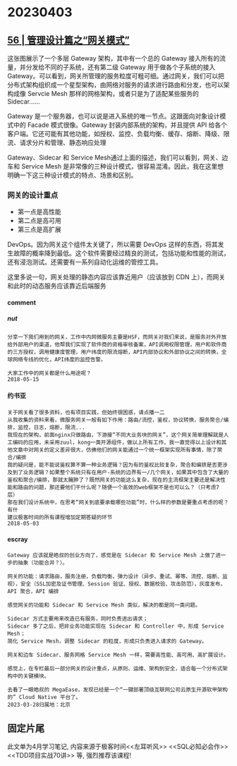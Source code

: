 # 20230403

## [56 | 管理设计篇之“网关模式”](https://time.geekbang.org/column/article/6086)



这张图展示了一个多层 Gateway 架构，其中有一个总的 Gateway 接入所有的流量，并分发给不同的子系统，还有第二级 Gateway 用于做各个子系统的接入 Gateway。可以看到，网关所管理的服务粒度可粗可细。通过网关，我们可以把分布式架构组织成一个星型架构，由网络对服务的请求进行路由和分发，也可以架构成像 Servcie Mesh 那样的网格架构，或者只是为了适配某些服务的 Sidecar……

Gateway 是一个服务器，也可以说是进入系统的唯一节点。这跟面向对象设计模式中的 Facade 模式很像。Gateway 封装内部系统的架构，并且提供 API 给各个客户端。它还可能有其他功能，如授权、监控、负载均衡、缓存、熔断、降级、限流、请求分片和管理、静态响应处理

Gateway、Sidecar 和 Service Mesh通过上面的描述，我们可以看到，网关、边车和 Service Mesh 是非常像的三种设计模式，很容易混淆。因此，我在这里想明确一下这三种设计模式的特点、场景和区别。


### 网关的设计重点

- 第一点是高性能
- 第二点是高可用 
- 第三点是高扩展


DevOps。因为网关这个组件太关键了，所以需要 DevOps 这样的东西，将其发生故障的概率降到最低。这个软件需要经过精良的测试，包括功能和性能的测试，还有浸泡测试。还需要有一系列自动化运维的管控工具。

这里多说一句，网关处理的静态内容应该靠近用户（应该放到 CDN 上），而网关和此时的动态服务应该靠近后端服务

#### comment

##### nut

```
分享一下我们用到的网关，工作中内网微服务主要是HSF，而网关对我们来说，是服务对外开放给外部用户的渠道，他帮我们实现了软件商的资格审核备案，API调用权限管理，用户和软件商的三方授权，调用健康度管理，用户纬度的限流熔断，API内部协议和外部协议之间的转换，全球网络专线的优化，API纬度的监控告警。

大家工作中的网关都是什么用途呢？
2018-05-15
```

#### 约书亚

```
关于网关看了很多资料，也有项目实践，但始终很困惑，请点播一二
从我收集的资料来看，微服务网关一般有如下作用：路由/流控，鉴权，协议转换，服务聚合/编排，监控，日志，熔断，限流...
我现在的架构，前面nginx只做路由，下游接“不同大业务块的网关”，这个网关简单理解就是人工编码的应用，未采用zuul，kong一类开源组件，做以上所有工作，我一直觉得以上设计和其他文章中对网关的定义差异很大，仿佛他们的网关能通过一个统一框架实现所有事情，除了聚合/编排
我的疑问是，能不能说鉴权算不算一种业务逻辑？因为有的鉴权比较复杂，聚合和编排是否更涉及到了业务逻辑？如果整个系统只有在用户-系统的边界有一/几个网关，如果其中包含了大量的鉴权和聚合/编排，那就太臃肿了？既然网关的功能这么复杂，现在的主流框架主要还是解决性能和路由的问题，那还要他们干什么呢？随便一个高效的web框架不是也可以么？（只考虑7层）
那在我们设计系统中，在思考“网关到底要承载哪些功能”时，什么样的参数是要重点考虑的呢？有什
建议极客时间的所有课程增加定期答疑的环节
2018-05-03
```


#### escray

```
Gateway 应该就是皓叔的创业方向了，感觉是在 Sidecar 和 Service Mesh 上做了进一步的抽象（功能合并？）。

网关的功能：请求路由，服务注册，负载均衡，弹力设计（异步、重试、幂等、流控、熔断、监视），安全（SSL加密及证书管理、Session 验证、授权、数据校验、攻击防范），灰度发布，API 聚合，API 编排

感觉网关的功能和 Sidecar 和 Service Mesh 类似，解决的都是同一类问题。

Sidecar 方式主要用来改造已有服务，同时负责进出请求；
Sidecar 多了之后，把非业务功能实现在 Sidecar 和 Controller 中，形成 Service Mesh；
简化 Service Mesh，调整 Sidecar 的粒度，形成只负责进入请求的 Gateway。

网关和边车 Sidecar、服务网格 Service Mesh 一样，需要高性能、高可用、高扩展设计。

感觉上，在专栏最后一部分网关的设计重点，从原则、运维、架构到安全，适合每一个分布式架构中的关键模块。

去看了一眼皓叔的 MegaEase，发现已经是一个“一键部署顶级互联网公司云原生开源软甲架构的” Cloud Native 平台了。
2023-03-28归属地：北京
```


## 固定片尾

此文单为4月学习笔记, 内容来源于极客时间<<左耳听风>> <<SQL必知必会作>> <<TDD项目实战70讲>> 等, 强烈推荐该课程!